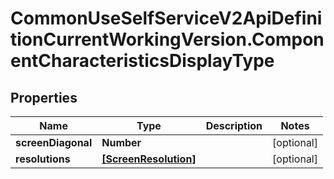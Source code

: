 # CommonUseSelfServiceV2ApiDefinitionCurrentWorkingVersion.ComponentCharacteristicsDisplayType

## Properties
Name | Type | Description | Notes
------------ | ------------- | ------------- | -------------
**screenDiagonal** | **Number** |  | [optional] 
**resolutions** | [**[ScreenResolution]**](ScreenResolution.md) |  | [optional] 
